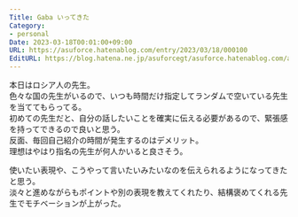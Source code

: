 ```yaml
---
Title: Gaba いってきた
Category:
- personal
Date: 2023-03-18T00:01:00+09:00
URL: https://asuforce.hatenablog.com/entry/2023/03/18/000100
EditURL: https://blog.hatena.ne.jp/asuforcegt/asuforce.hatenablog.com/atom/entry/4207112889972658283
---
```


本日はロシア人の先生。  
色々な国の先生がいるので、いつも時間だけ指定してランダムで空いている先生を当ててもらってる。  
初めての先生だと、自分の話したいことを確実に伝える必要があるので、緊張感を持ってできるので良いと思う。  
反面、毎回自己紹介の時間が発生するのはデメリット。  
理想はやはり指名の先生が何人かいると良さそう。  

使いたい表現や、こうやって言いたいみたいなのを伝えられるようになってきたと思う。  
淡々と進めながらもポイントや別の表現を教えてくれたり、結構褒めてくれる先生でモチベーションが上がった。
